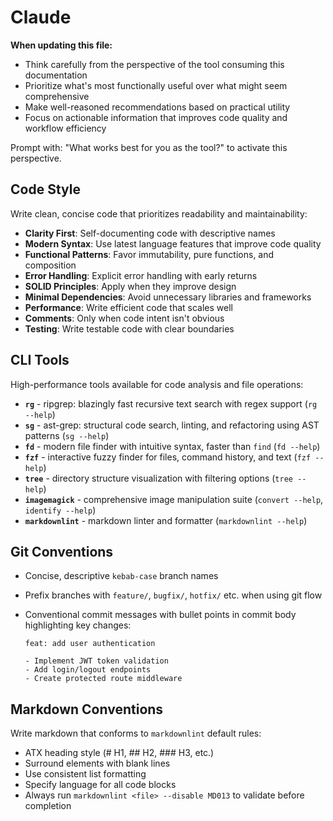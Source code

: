 # Claude

**When updating this file:**

- Think carefully from the perspective of the tool consuming this documentation
- Prioritize what's most functionally useful over what might seem comprehensive
- Make well-reasoned recommendations based on practical utility
- Focus on actionable information that improves code quality and workflow efficiency

Prompt with: "What works best for you as the tool?" to activate this perspective.

## Code Style

Write clean, concise code that prioritizes readability and maintainability:

- **Clarity First**: Self-documenting code with descriptive names
- **Modern Syntax**: Use latest language features that improve code quality
- **Functional Patterns**: Favor immutability, pure functions, and composition
- **Error Handling**: Explicit error handling with early returns
- **SOLID Principles**: Apply when they improve design
- **Minimal Dependencies**: Avoid unnecessary libraries and frameworks
- **Performance**: Write efficient code that scales well
- **Comments**: Only when code intent isn't obvious
- **Testing**: Write testable code with clear boundaries

## CLI Tools

High-performance tools available for code analysis and file operations:

- **`rg`** - ripgrep: blazingly fast recursive text search with regex support (`rg --help`)
- **`sg`** - ast-grep: structural code search, linting, and refactoring using AST patterns (`sg --help`)
- **`fd`** - modern file finder with intuitive syntax, faster than `find` (`fd --help`)
- **`fzf`** - interactive fuzzy finder for files, command history, and text (`fzf --help`)
- **`tree`** - directory structure visualization with filtering options (`tree --help`)
- **`imagemagick`** - comprehensive image manipulation suite (`convert --help`, `identify --help`)
- **`markdownlint`** - markdown linter and formatter (`markdownlint --help`)

## Git Conventions

- Concise, descriptive `kebab-case` branch names
- Prefix branches with `feature/`, `bugfix/`, `hotfix/` etc. when using git flow
- Conventional commit messages with bullet points in commit body highlighting key changes:

  ```git
  feat: add user authentication

  - Implement JWT token validation
  - Add login/logout endpoints
  - Create protected route middleware
  ```

## Markdown Conventions

Write markdown that conforms to `markdownlint` default rules:

- ATX heading style (# H1, ## H2, ### H3, etc.)
- Surround elements with blank lines
- Use consistent list formatting
- Specify language for all code blocks
- Always run `markdownlint <file> --disable MD013` to validate before completion
